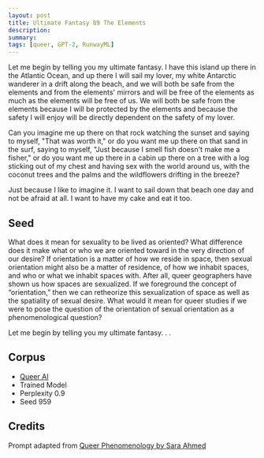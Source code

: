 ```yaml
---
layout: post
title: Ultimate Fantasy 89 The Elements
description:
summary:
tags: [queer, GPT-2, RunwayML]
---
```


Let me begin by telling you my ultimate fantasy. I have this island up there in the Atlantic Ocean, and up there I will sail my lover, my white Antarctic wanderer in a drift along the beach, and we will both be safe from the elements and from the elements' mirrors and will be free of the elements as much as the elements will be free of us. We will both be safe from the elements because I will be protected by the elements and because the safety I will enjoy will be directly dependent on the safety of my lover.

Can you imagine me up there on that rock watching the sunset and saying to myself, "That was worth it," or do you want me up there on that sand in the surf, saying to myself, "Just because I smell fish doesn't make me a fisher," or do you want me up there in a cabin up there on a tree with a log sticking out of my chest and having sex with the world around us, with the coconut trees and the palms and the wildflowers drifting in the breeze?

Just because I like to imagine it. I want to sail down that beach one day and not be afraid at all. I want to have my cake and eat it too.


## Seed

What does it mean for sexuality to be lived as oriented? What difference does it make what or who we are oriented toward in the very direction of our desire? If orientation is a matter of how we reside in space, then sexual orientation might also be a matter of residence, of how we inhabit spaces, and who or what we inhabit spaces with. After all, queer geographers have shown us how spaces are sexualized. If we foreground the concept of “orientation,” then we can retheorize this sexualization of space as well as the spatiality of sexual desire. What would it mean for queer studies if we were to pose the question of the orientation of sexual orientation as a phenomenological question?

Let me begin by telling you my ultimate fantasy. . .

## Corpus

- [Queer AI](/queerai)
- Trained Model
- Perplexity 0.9
- Seed 959

## Credits

Prompt adapted from [Queer Phenomenology by Sara Ahmed](https://www.dukeupress.edu/queer-phenomenology)
